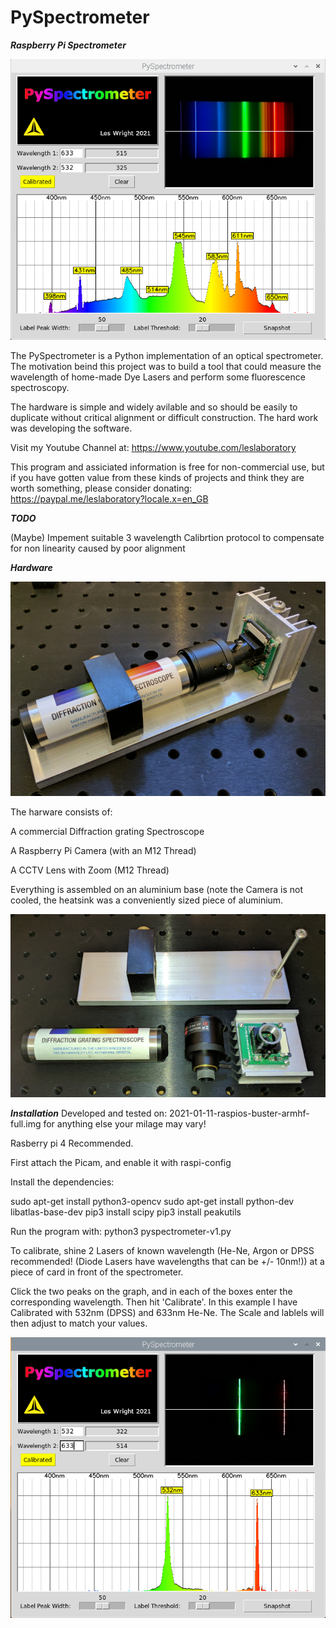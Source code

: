 # PySpectrometer

***Raspberry Pi Spectrometer***

![Screenshot](media/fluorescent.png)

The PySpectrometer is a Python implementation of an optical spectrometer. The motivation beind this project was to build a tool that could measure the wavelength of home-made Dye Lasers and perform some fluorescence spectroscopy.

The hardware is simple and widely avilable and so should be easily to duplicate without critical alignment or difficult construction. The hard work was developing the software.

Visit my Youtube Channel at: https://www.youtube.com/leslaboratory

This program and assiciated information is free for non-commercial use, but if you have gotten value from these kinds of projects and think they are worth something, please consider donating: https://paypal.me/leslaboratory?locale.x=en_GB

***TODO***

(Maybe) Impement suitable 3 wavelength Calibrtion protocol to compensate for non linearity caused by poor alignment


***Hardware***

![Screenshot](media/scope.png)

The harware consists of: 

A commercial Diffraction grating Spectroscope

A Raspberry Pi Camera (with an M12 Thread)

A CCTV Lens with Zoom (M12 Thread)

Everything is assembled on an aluminium base (note the Camera is not cooled, the heatsink was a conveniently sized piece of aluminium.

![Screenshot](media/parts.png)

***Installation***
Developed and tested on: 2021-01-11-raspios-buster-armhf-full.img for anything else your milage may vary!

Rasberry pi 4 Recommended.

First attach the Picam, and enable it with raspi-config

Install the dependencies:

sudo apt-get install python3-opencv
sudo apt-get install python-dev libatlas-base-dev
pip3 install scipy
pip3 install peakutils

Run the program with: python3 pyspectrometer-v1.py


To calibrate, shine 2 Lasers of known wavelength (He-Ne, Argon or DPSS recommended! (Diode Lasers have wavelengths that can be +/- 10nm!)) at a piece of card in front of the spectrometer.

Click the two peaks on the graph, and in each of the boxes enter the corresponding wavelength. Then hit 'Calibrate'. In this example I have Calibrated with 532nm (DPSS) and 633nm He-Ne. The Scale and lablels will then adjust to match your values.

![Screenshot](media/calib.png)








